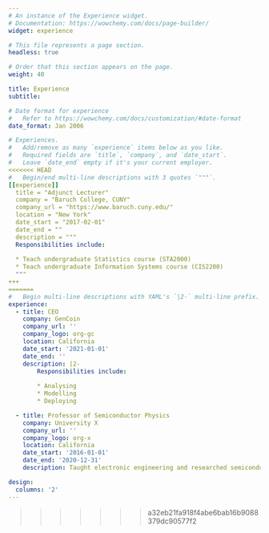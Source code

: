 ```yaml
---
# An instance of the Experience widget.
# Documentation: https://wowchemy.com/docs/page-builder/
widget: experience

# This file represents a page section.
headless: true

# Order that this section appears on the page.
weight: 40

title: Experience
subtitle:

# Date format for experience
#   Refer to https://wowchemy.com/docs/customization/#date-format
date_format: Jan 2006

# Experiences.
#   Add/remove as many `experience` items below as you like.
#   Required fields are `title`, `company`, and `date_start`.
#   Leave `date_end` empty if it's your current employer.
<<<<<<< HEAD
#   Begin/end multi-line descriptions with 3 quotes `"""`.
[[experience]]
  title = "Adjunct Lecturer"
  company = "Baruch College, CUNY"
  company_url = "https://www.baruch.cuny.edu/"
  location = "New York"
  date_start = "2017-02-01"
  date_end = ""
  description = """
  Responsibilities include:
  
  * Teach undergraduate Statistics course (STA2000)
  * Teach undergraduate Information Systems course (CIS2200)
  """
+++
=======
#   Begin multi-line descriptions with YAML's `|2-` multi-line prefix.
experience:
  - title: CEO
    company: GenCoin
    company_url: ''
    company_logo: org-gc
    location: California
    date_start: '2021-01-01'
    date_end: ''
    description: |2-
        Responsibilities include:
        
        * Analysing
        * Modelling
        * Deploying

  - title: Professor of Semiconductor Physics
    company: University X
    company_url: ''
    company_logo: org-x
    location: California
    date_start: '2016-01-01'
    date_end: '2020-12-31'
    description: Taught electronic engineering and researched semiconductor physics.

design:
  columns: '2'
---
```

>>>>>>> a32eb21fa918f4abe6bab16b9088379dc90577f2
